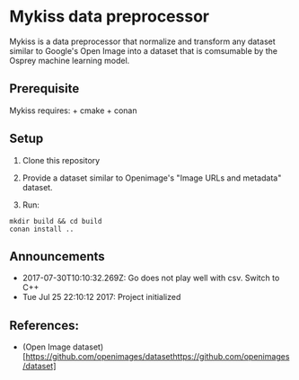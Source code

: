 # Mykiss data preprocessor

Mykiss is a data preprocessor that normalize and transform any dataset similar to Google's Open Image into a dataset that is comsumable by the Osprey machine learning model.

## Prerequisite

Mykiss requires:
	+ cmake
	+ conan

## Setup

1. Clone this repository

2. Provide a dataset similar to Openimage's "Image URLs and metadata" dataset.

3. Run:
```
mkdir build && cd build
conan install ..
```

## Announcements

+ 2017-07-30T10:10:32.269Z: Go does not play well with csv. Switch to C++
+ Tue Jul 25 22:10:12 2017: Project initialized

## References:

+ (Open Image dataset)[https://github.com/openimages/datasethttps://github.com/openimages/dataset]
